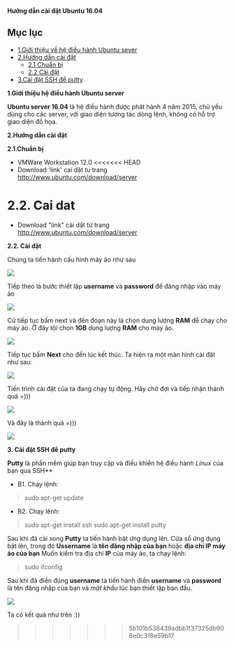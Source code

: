 **Hướng dẫn cài đặt Ubuntu 16.04**

## Mục lục

* [1.Giới thiệu về hệ điều hành Ubuntu sever](#1)
* [2.Hướng dẫn cài đặt](#2)
    * [2.1 Chuẩn bị](#2.1)
    * [2.2 Cài đặt](#2.2)
* [3.Cài đặt SSH để putty](#3)

**1.Giới thiệu hệ điều hành Ubuntu server**

**Ubuntu server 16.04** là hệ điều hành được phát hành 4 năm 2015, chủ yếu dùng cho các server, với giao diện tương tác dòng lệnh, không có hỗ trợ giao diện đồ họa.

**2.Hướng dẫn cài đặt**

**2.1.Chuẩn bị**

* VMWare Workstation 12.0
<<<<<<< HEAD
* Download 'link' cai dặt tu trang http://www.ubuntu.com/download/server


**2.2. Cai dat**
=======
* Download "link" cài dặt từ trang http://www.ubuntu.com/download/server


**2.2. Cài đặt**

Chúng ta tiến hành cấu hình máy ảo như sau


<img src="https://i.imgur.com/XHUhKs7.png">


Tiếp theo là bước thiết lập **username** và **password** để đăng nhập vào máy ảo


<img src="https://i.imgur.com/RAzlc8d.png">


Cứ tiếp tục bấm next và đến đoạn này là chọn dung lượng **RAM** để chạy cho máy ảo.
Ở đây tôi chọn **1GB** dung lượng **RAM** cho máy ảo.


<img src="https://i.imgur.com/dYTYAk9.png">


Tiếp tục bấm **Next** cho đến lúc kết thúc. Ta hiện ra một màn hình cài đặt như sau:


<img src="https://i.imgur.com/QCYeYp0.png">


Tiến trình cài đặt của ta đang chạy tự động.
Hãy chờ đợi và tiếp nhận thành quả =)))

<img src="https://i.imgur.com/ossrg1v.png">


Và đây là thành quả =)))


<img src="https://i.imgur.com/9eBlmDY.png">


**3. Cài đặt SSH để putty**

**Putty** là phần mềm giúp bạn truy cập và điều khiển hệ điều hành *Linux* của bạn qua SSH**

* B1. Chạy lệnh: 
> sudo apt-get update
* B2. Chạy lênh: 
> sudo apt-get install ssh
> sudo apt-get install putty

Sau khi đã cài xong **Putty** ta tiến hành bật ứng dụng lên.
Cửa sổ ứng dụng bật lên, trong đó **Ussername** là **tên đăng nhập của bạn** hoặc **địa chỉ IP máy ảo của bạn**
Muốn kiểm tra địa chỉ **IP** của máy ảo, ta chạy lệnh:
> sudo ifconfig

Sau khi đã điền đúng **username** ta tiến hành điền **username** và **password** là tên đăng nhập của bạn và *mật khẩu* lúc bạn thiết lập ban đầu.

<img src="https://i.imgur.com/No0Tugt.png">

Ta có kết quả như trên :))

>>>>>>> 5b101b538439adbb1f37325db906e0c318e59b17


